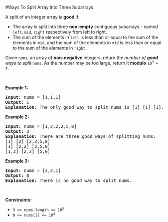 #Ways To Split Array Into Three Subarrays
<p>A split of an integer array is <strong>good</strong> if:</p>
<ul>
<li>The array is split into three <strong>non-empty</strong> contiguous subarrays - named <code>left</code>, <code>mid</code>, <code>right</code> respectively from left to right.</li>
<li>The sum of the elements in <code>left</code> is less than or equal to the sum of the elements in <code>mid</code>, and the sum of the elements in <code>mid</code> is less than or equal to the sum of the elements in <code>right</code>.</li>
</ul>
<p>Given <code>nums</code>, an array of <strong>non-negative</strong> integers, return <em>the number of <strong>good</strong> ways to split</em> <code>nums</code>. As the number may be too large, return it <strong>modulo</strong> <code>10<sup>9 </sup>+ 7</code>.</p>
<p> </p>
<p><strong class="example">Example 1:</strong></p>
<pre><strong>Input:</strong> nums = [1,1,1]
<strong>Output:</strong> 1
<strong>Explanation:</strong> The only good way to split nums is [1] [1] [1].</pre>
<p><strong class="example">Example 2:</strong></p>
<pre><strong>Input:</strong> nums = [1,2,2,2,5,0]
<strong>Output:</strong> 3
<strong>Explanation:</strong> There are three good ways of splitting nums:
[1] [2] [2,2,5,0]
[1] [2,2] [2,5,0]
[1,2] [2,2] [5,0]
</pre>
<p><strong class="example">Example 3:</strong></p>
<pre><strong>Input:</strong> nums = [3,2,1]
<strong>Output:</strong> 0
<strong>Explanation:</strong> There is no good way to split nums.</pre>
<p> </p>
<p><strong>Constraints:</strong></p>
<ul>
<li><code>3 &lt;= nums.length &lt;= 10<sup>5</sup></code></li>
<li><code>0 &lt;= nums[i] &lt;= 10<sup>4</sup></code></li>
</ul>
